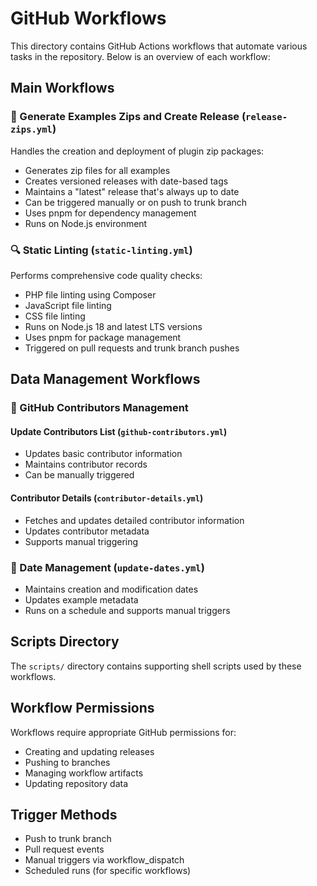 # GitHub Workflows

This directory contains GitHub Actions workflows that automate various tasks in the repository. Below is an overview of each workflow:

## Main Workflows

### 🚀 Generate Examples Zips and Create Release (`release-zips.yml`)

Handles the creation and deployment of plugin zip packages:

-   Generates zip files for all examples
-   Creates versioned releases with date-based tags
-   Maintains a "latest" release that's always up to date
-   Can be triggered manually or on push to trunk branch
-   Uses pnpm for dependency management
-   Runs on Node.js environment

### 🔍 Static Linting (`static-linting.yml`)

Performs comprehensive code quality checks:

-   PHP file linting using Composer
-   JavaScript file linting
-   CSS file linting
-   Runs on Node.js 18 and latest LTS versions
-   Uses pnpm for package management
-   Triggered on pull requests and trunk branch pushes

## Data Management Workflows

### 👥 GitHub Contributors Management

#### Update Contributors List (`github-contributors.yml`)

-   Updates basic contributor information
-   Maintains contributor records
-   Can be manually triggered

#### Contributor Details (`contributor-details.yml`)

-   Fetches and updates detailed contributor information
-   Updates contributor metadata
-   Supports manual triggering

### 📅 Date Management (`update-dates.yml`)

-   Maintains creation and modification dates
-   Updates example metadata
-   Runs on a schedule and supports manual triggers

## Scripts Directory

The `scripts/` directory contains supporting shell scripts used by these workflows.

## Workflow Permissions

Workflows require appropriate GitHub permissions for:

-   Creating and updating releases
-   Pushing to branches
-   Managing workflow artifacts
-   Updating repository data

## Trigger Methods

-   Push to trunk branch
-   Pull request events
-   Manual triggers via workflow_dispatch
-   Scheduled runs (for specific workflows)
